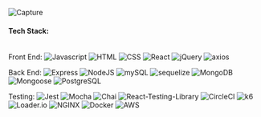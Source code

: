 ![Capture](https://user-images.githubusercontent.com/73407904/142790836-0d8ff797-6026-4b34-9e65-a9d2304d07bd.PNG)

#### Tech Stack:


<p>
<br/>
Front End:
  <img alt="Javascript" src="https://img.shields.io/badge/JavaScript-F7DF1E?logo=JavaScript&logoColor=black&style=plastic" />
  <img alt="HTML" src="https://img.shields.io/badge/HTML-E34F26?logo=html5&logoColor=white&style=plastic" />
  <img alt="CSS" src="https://img.shields.io/badge/CSS-1572B6?logo=css3&logoColor=white&style=plastic" />
  <img alt="React" src="https://img.shields.io/badge/React-61DAFB?logo=react&logoColor=black&style=plastic" />
  <img alt="jQuery" src="https://img.shields.io/badge/jQuery-0769AD?logo=jquery&logoColor=white&style=plastic" />
   <img alt="axios" src="https://img.shields.io/badge/Axios-671cde?logo=Axios&logoColor=white&style=plastic" />

Back End:
  <img alt="Express" src="https://img.shields.io/badge/Express-000000?logo=Node.js&logoColor=white&style=plastic" />
  <img alt="NodeJS" src="https://img.shields.io/badge/NodeJS-088A51?logo=Node.js&logoColor=white&style=plastic" />
  <img alt="mySQL" src="https://img.shields.io/badge/mysql-%2300f.svg?logo=mysql&logoColor=white&style=plastic" />
  <img alt="sequelize" src="https://img.shields.io/badge/Sequelize-02aae7?logo=Sequelizes&logoColor=white&style=plastic" />
  <img alt="MongoDB" src="https://img.shields.io/badge/MongoDB-47A248?logo=mongodb&logoColor=white&style=plastic" />
  <img alt="Mongoose" src="https://img.shields.io/badge/Mongoose-840002?logo=mongoose&logoColor=white&style=plastic" />
  <img alt="PostgreSQL" src="https://img.shields.io/badge/PostgreSQL-336791?logo=postgresql&logoColor=white&style=plastic" />

Testing:
  <img alt="Jest" src="https://img.shields.io/badge/-jest-%23C21325?logo=jest&logoColor=white&style=plastic" />
  <img alt="Mocha" src="https://img.shields.io/badge/-mocha-%238D6748?logo=mocha&logoColor=white&style=plastic" />
  <img alt="Chai" src="https://img.shields.io/badge/-Chai-f5e5aa?logo=chai&logoColor=white&style=plastic"/>
  <img alt="React-Testing-Library" src="https://img.shields.io/badge/-React%20Testing%20Library-%23E33332?logo=testing-library&logoColor=white&style=plastic" />
  <img alt="CircleCI" src="https://img.shields.io/badge/CircleCi-black?logo=circleCi&logoColor=white&style=plastic" />
  <img alt="k6" src="https://img.shields.io/badge/K6-7961f6?logo=circleCi&logoColor=white&style=plastic" />
  <img alt="Loader.io" src="https://img.shields.io/badge/loader.io-4777b5?logo=loader.io&logoColor=white&style=plastic" />
  <img alt="NGINX" src="https://img.shields.io/badge/NGINX-forestGreen?logo=nginx&logoColor=white&style=plastic" />
  <img alt="Docker" src="https://img.shields.io/badge/Docker-1282a6?logo=docker&logoColor=white&style=plastic" />
  <img alt="AWS" src="https://img.shields.io/badge/AWS-%23FF9900.svg?logo=amazon-aws&logoColor=white&style=plastic" />
